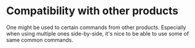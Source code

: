 # Compatibility with other products

One might be used to certain commands from other products. Especially when using multiple ones side-by-side, it's nice to be able to use some of same common commands.
